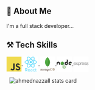 ## 🚀 About Me

I'm a full stack developer...

## ⚒️ Tech Skills
<a href="https://developer.mozilla.org/en-US/docs/Web/JavaScript" target="blank">
<img align="center" src="https://raw.githubusercontent.com/devicons/devicon/master/icons/javascript/javascript-original.svg" alt="JavaScript" height="40" width="40" />
</a>
<a href="https://reactjs.org/" target="blank">
<img align="center" src="https://raw.githubusercontent.com/devicons/devicon/master/icons/react/react-original-wordmark.svg" alt="React" height="40" width="40" />
</a>
<a href="https://www.mongodb.com/" target="blank">
<img align="center" src="https://raw.githubusercontent.com/devicons/devicon/master/icons/mongodb/mongodb-original-wordmark.svg" alt="MongoDB" height="40" width="40" />
</a>
<a href="https://nodejs.org" target="blank">
<img align="center" src="https://raw.githubusercontent.com/devicons/devicon/master/icons/nodejs/nodejs-original-wordmark.svg" alt="Node.js" height="40" width="40" />
</a>
<a href="https://expressjs.com" target="blank">
<img align="center" src="https://raw.githubusercontent.com/devicons/devicon/master/icons/express/express-original-wordmark.svg" alt="Express" height="40" width="40" />
</a>
<p>&nbsp;
<img align="center" src="https://github-readme-stats.vercel.app/api?username=ahmednazzall&show_icons=true&theme=default&title_color=000000&text_color=000000&bg_color=ffffff&hide_border=true" alt="ahmednazzall stats card" /></p>
